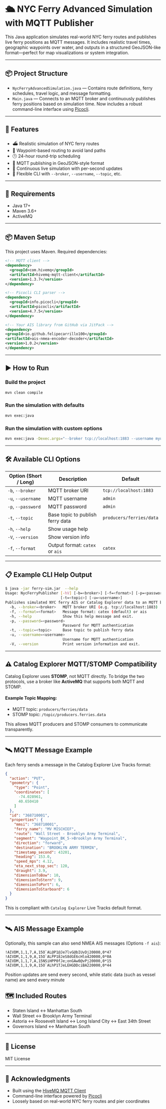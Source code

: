 # 🛳️ NYC Ferry Advanced Simulation with MQTT Publisher

This Java application simulates real-world NYC ferry routes and publishes live ferry positions as MQTT messages. It includes realistic travel times, geographic waypoints over water, and outputs in a structured GeoJSON-like format—perfect for map visualizations or system integration.

---

## 📦 Project Structure

- `NycFerryAdvancedSimulation.java` — Contains route definitions, ferry schedules, travel logic, and message formatting.
- `Main.java` — Connects to an MQTT broker and continuously publishes ferry positions based on simulation time. Now includes a robust command-line interface using [Picocli](https://picocli.info/).

---

## 🚀 Features

- ⛴️ Realistic simulation of NYC ferry routes
- 🧭 Waypoint-based routing to avoid land paths
- 🕒 24-hour round-trip scheduling
- 📡 MQTT publishing in GeoJSON-style format
- 🔄 Continuous live simulation with per-second updates
- 🧾 Flexible CLI with `--broker`, `--username`, `--topic`, etc.

---

## 🧰 Requirements

- Java 17+
- Maven 3.6+
- ActiveMQ

---

## 📦 Maven Setup

This project uses Maven. Required dependencies:

```xml
<!-- MQTT client -->
<dependency>
  <groupId>com.hivemq</groupId>
  <artifactId>hivemq-mqtt-client</artifactId>
  <version>1.3.7</version>
</dependency>

<!-- Picocli CLI parser -->
<dependency>
  <groupId>info.picocli</groupId>
  <artifactId>picocli</artifactId>
  <version>4.7.5</version>
</dependency>

<!-- Your AIS library from GitHub via JitPack -->
<dependency>
<groupId>io.github.felipecarrillo100</groupId>
<artifactId>ais-nmea-encoder-decoder</artifactId>
<version>1.0.2</version>
</dependency>
```

---

## ▶️ How to Run

### Build the project

```bash
mvn clean compile
```

### Run the simulation with defaults

```bash
mvn exec:java
```

### Run the simulation with custom options

```bash
mvn exec:java -Dexec.args="--broker tcp://localhost:1883 --username myuser --password mypass --topic ferries/data"
```

---

## 🛠️ Available CLI Options

| Option (Short / Long) | Description                               | Default                  |
|-----------------------|-------------------------------------------|--------------------------|
| `-b`, `--broker`      | MQTT broker URI                           | `tcp://localhost:1883`   |
| `-u`, `--username`    | MQTT username                             | `admin`                  |
| `-p`, `--password`    | MQTT password                             | `admin`                  |
| `-t`, `--topic`       | Base topic to publish ferry data          | `producers/ferries/data` |
| `-h`, `--help`        | Show usage help                           |                          |
| `-V`, `--version`     | Show version info                         |                          |
| `-f`, `--format`      | Output format: `catex` or `ais` |`catex`                             |

---

## 📋 Example CLI Help Output

```bash
$ java -jar ferry-sim.jar  --help
Usage: NycFerryPublisher [-hV] [-b=<broker>] [-f=<format>] [-p=<password>]
                         [-t=<topic>] [-u=<username>]
Publishes simulated NYC ferry AIS or Catalog Explorer data to an MQTT broker.
  -b, --broker=<broker>   MQTT broker URI (e.g. tcp://localhost:1883)
  -f, --format=<format>   Message format: catex (default) or ais
  -h, --help              Show this help message and exit.
  -p, --password=<password>
                          Password for MQTT authentication
  -t, --topic=<topic>     Base topic to publish ferry data
  -u, --username=<username>
                          Username for MQTT authentication
  -V, --version           Print version information and exit.
```

---

## ⚠️ Catalog Explorer MQTT/STOMP Compatibility

Catalog Explorer uses **STOMP**, not MQTT directly. To bridge the two protocols, use a broker like **ActiveMQ** that supports both MQTT and STOMP.

#### Example Topic Mapping:
- MQTT topic: `producers/ferries/data`
- STOMP topic: `/topic/producers.ferries.data`

This allows MQTT producers and STOMP consumers to communicate transparently.

---

## 🛰️ MQTT Message Example

Each ferry sends a message in the Catalog Explorer Live Tracks format:

```json
{
  "action": "PUT",
  "geometry": {
    "type": "Point",
    "coordinates": [
      -74.028961,
      40.650410
    ]
  },
  "id": "368710001",
  "properties": {
    "mmsi": "368710001",
    "ferry_name": "MV MISCHIEF",
    "route": "Wall Street - Brooklyn Army Terminal",
    "segment": "Waypoint_BK_5->Brooklyn Army Terminal",
    "direction": "forward",
    "destination": "BROOKLYN ARMY TERMIN",
    "timestamp_second": 43201,
    "heading": 153.0,
    "speed_mps": 4.12,
    "eta_next_stop_sec": 120,
    "draught": 3.9,
    "dimensionToBow": 10,
    "dimensionToStern": 9,
    "dimensionToPort": 6,
    "dimensionToStarboard": 6
  }
}
```

This is compliant with `Catalog Explorer` Live Tracks default format.

---

## 🛰️ AIS Message Example

Optionally, this sample  can also send NMEA AIS messages (Options `-f ais`):

```CSV
!AIVDM,1,1,7,A,15O`AL@P1@Je7lvG@bIUvDj20000,0*47
!AIVDM,1,1,9,A,15O`ALPP18JeS8dGE6cHlo420000,0*0A
!AIVDM,1,1,7,A,15NSiHPP0fJe;onGAw0@vPj20000,0*15
!AIVDM,1,1,9,A,15O`ALhP1TJeLEHGDDciBA220000,0*44
```
Position updates are send every second, while static data (such as vessel name) are send every minute

## 🗺️ Included Routes

- Staten Island ↔ Manhattan South
- Wall Street ↔ Brooklyn Army Terminal
- Astoria ↔ Roosevelt Island ↔ Long Island City ↔ East 34th Street
- Governors Island ↔ Manhattan South

---

## 📄 License

MIT License

---

## 🙌 Acknowledgments

- Built using the [HiveMQ MQTT Client](https://github.com/hivemq/hivemq-mqtt-client)
- Command-line interface powered by [Picocli](https://picocli.info/)
- Loosely based on real-world NYC ferry routes and pier coordinates
